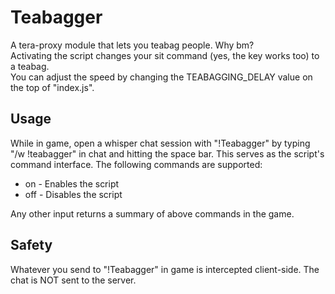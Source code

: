 # Teabagger  
A tera-proxy module that lets you teabag people. Why bm?  
Activating the script changes your sit command (yes, the key works too) to a teabag.  
You can adjust the speed by changing the TEABAGGING_DELAY value on the top of "index.js".  
  
## Usage  
While in game, open a whisper chat session with "!Teabagger" by typing "/w !teabagger" in chat and hitting the space bar.
This serves as the script's command interface. 
The following commands are supported:  
  
* on - Enables the script  
* off - Disables the script  
  
Any other input returns a summary of above commands in the game.
  
## Safety
Whatever you send to "!Teabagger" in game is intercepted client-side. The chat is NOT sent to the server.